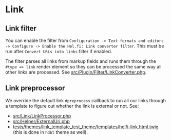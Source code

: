 # Link

## Link filter

You can enable the filter from `Configuration -> Text formats and editors -> Configure -> Enable the Hel.fi: Link converter filter`. This must be run after `Convert URLs into links` filter if enabled.

The filter parses all links from markup fields and runs them through the `#type => link` render element so they can be processed the same way all other links are processed. See [src/Plugin/Filter/LinkConverter.php](https://github.com/City-of-Helsinki/drupal-module-helfi-api-base/blob/main/src/Plugin/Filter/LinkConverter.php).

## Link preprocessor

We override the default link `#preprocess` callback to run all our links through a template to figure out whether the link is external or not. See:
- [src/Link/LinkProcessor.php](https://github.com/City-of-Helsinki/drupal-module-helfi-api-base/blob/main/src/Link/LinkProcessor.php)
- [src/Helper/ExternalUri.php](https://github.com/City-of-Helsinki/drupal-module-helfi-api-base/blob/main/src/Helper/ExternalUri.php)
- [tests/themes/link_template_test_theme/templates/helfi-link.html.twig](https://github.com/City-of-Helsinki/drupal-module-helfi-api-base/blob/main/tests/themes/link_template_test_theme/templates/helfi-link.html.twig) (this is done in `hdbt` theme as well).


